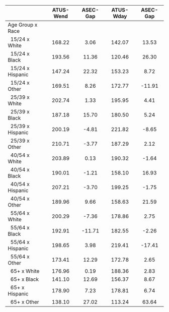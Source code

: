 
|                      |    ATUS-Wend |     ASEC-Gap |    ATUS-Wday |     ASEC-Gap |
| -------------------- | :----------: | :----------: | :----------: | :----------: |
| Age Group x Race     |              |              |              |              |
| &nbsp;&nbsp;15/24 x White |       168.22 |         3.06 |       142.07 |        13.53 |
| &nbsp;&nbsp;15/24 x Black |       193.56 |        11.36 |       120.46 |        26.30 |
| &nbsp;&nbsp;15/24 x Hispanic |       147.24 |        22.32 |       153.23 |         8.72 |
| &nbsp;&nbsp;15/24 x Other |       169.51 |         8.26 |       172.77 |       -11.91 |
| &nbsp;&nbsp;25/39 x White |       202.74 |         1.33 |       195.95 |         4.41 |
| &nbsp;&nbsp;25/39 x Black |       187.18 |        15.70 |       180.50 |         5.24 |
| &nbsp;&nbsp;25/39 x Hispanic |       200.19 |        -4.81 |       221.82 |        -8.65 |
| &nbsp;&nbsp;25/39 x Other |       210.71 |        -3.77 |       187.29 |         2.12 |
| &nbsp;&nbsp;40/54 x White |       203.89 |         0.13 |       190.32 |        -1.64 |
| &nbsp;&nbsp;40/54 x Black |       190.01 |        -1.21 |       158.10 |        16.93 |
| &nbsp;&nbsp;40/54 x Hispanic |       207.21 |        -3.70 |       199.25 |        -1.75 |
| &nbsp;&nbsp;40/54 x Other |       189.96 |         9.66 |       158.63 |        21.59 |
| &nbsp;&nbsp;55/64 x White |       200.29 |        -7.36 |       178.86 |         2.75 |
| &nbsp;&nbsp;55/64 x Black |       192.91 |       -11.71 |       182.55 |        -2.26 |
| &nbsp;&nbsp;55/64 x Hispanic |       198.65 |         3.98 |       219.41 |       -17.41 |
| &nbsp;&nbsp;55/64 x Other |       173.41 |        12.29 |       172.78 |         2.65 |
| &nbsp;&nbsp;65+ x White |       176.96 |         0.19 |       188.36 |         2.83 |
| &nbsp;&nbsp;65+ x Black |       141.10 |        12.69 |       156.37 |         8.67 |
| &nbsp;&nbsp;65+ x Hispanic |       178.90 |         7.23 |       178.81 |         6.74 |
| &nbsp;&nbsp;65+ x Other |       138.10 |        27.02 |       113.24 |        63.64 |


